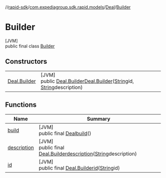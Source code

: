 //[rapid-sdk](../../../../index.md)/[com.expediagroup.sdk.rapid.models](../../index.md)/[Deal](../index.md)/[Builder](index.md)

# Builder

[JVM]\
public final class [Builder](index.md)

## Constructors

| | |
|---|---|
| [Deal.Builder](-deal.-builder.md) | [JVM]<br>public [Deal.Builder](index.md)[Deal.Builder](-deal.-builder.md)([String](https://docs.oracle.com/javase/8/docs/api/java/lang/String.html)id, [String](https://docs.oracle.com/javase/8/docs/api/java/lang/String.html)description) |

## Functions

| Name | Summary |
|---|---|
| [build](build.md) | [JVM]<br>public final [Deal](../index.md)[build](build.md)() |
| [description](description.md) | [JVM]<br>public final [Deal.Builder](index.md)[description](description.md)([String](https://docs.oracle.com/javase/8/docs/api/java/lang/String.html)description) |
| [id](id.md) | [JVM]<br>public final [Deal.Builder](index.md)[id](id.md)([String](https://docs.oracle.com/javase/8/docs/api/java/lang/String.html)id) |
